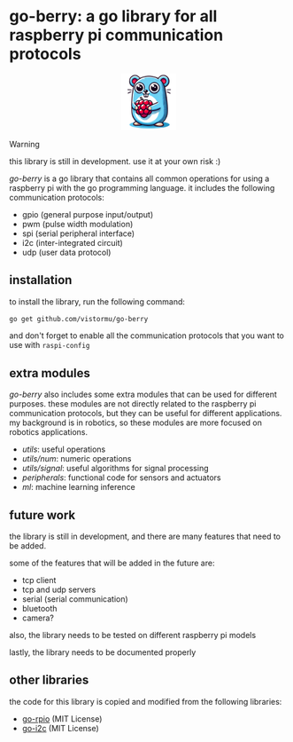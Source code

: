 # go-berry: a go library for all raspberry pi communication protocols

<p align="center">
    <img style="width: 20%" src="assets/logo.png">
</p>

> [!WARNING]
> this library is still in development. use it at your own risk :)

_go-berry_ is a go library that contains all common operations for using a raspberry pi with the go programming language. it includes the following communication protocols:

- gpio (general purpose input/output)
- pwm (pulse width modulation)
- spi (serial peripheral interface)
- i2c (inter-integrated circuit)
- udp (user data protocol)

## installation

to install the library, run the following command:

```bash
go get github.com/vistormu/go-berry
```

and don't forget to enable all the communication protocols that you want to use with `raspi-config`

## extra modules

_go-berry_ also includes some extra modules that can be used for different purposes. these modules are not directly related to the raspberry pi communication protocols, but they can be useful for different applications. my background is in robotics, so these modules are more focused on robotics applications.

- _utils_: useful operations
- _utils/num_: numeric operations
- _utils/signal_: useful algorithms for signal processing
- _peripherals_: functional code for sensors and actuators
- _ml_: machine learning inference

## future work

the library is still in development, and there are many features that need to be added. 

some of the features that will be added in the future are:

- tcp client
- tcp and udp servers
- serial (serial communication)
- bluetooth 
- camera?

also, the library needs to be tested on different raspberry pi models 

lastly, the library needs to be documented properly

## other libraries

the code for this library is copied and modified from the following libraries:

- [go-rpio](https://github.com/stianeikeland/go-rpio) (MIT License)
- [go-i2c](https://github.com/d2r2/go-i2c) (MIT License)
